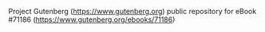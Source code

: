 Project Gutenberg (https://www.gutenberg.org) public repository for
eBook #71186 (https://www.gutenberg.org/ebooks/71186)

